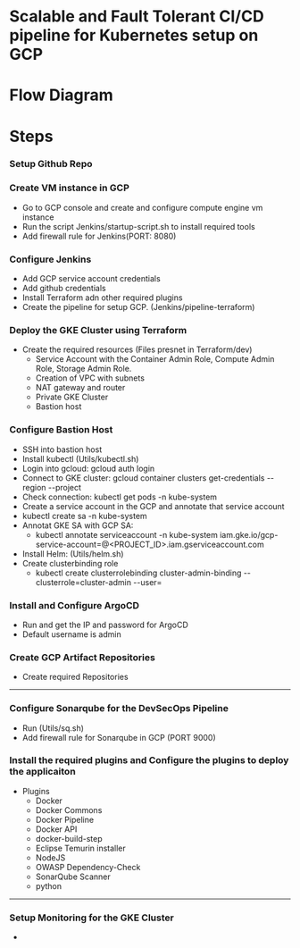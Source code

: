 # Scalable and Fault Tolerant CI/CD pipeline for Kubernetes setup on GCP


# Flow Diagram


# Steps
### Setup Github Repo

### Create VM instance in GCP
- Go to GCP console and create and configure compute engine vm instance
- Run the script Jenkins/startup-script.sh to install required tools
- Add firewall rule for Jenkins(PORT: 8080)

### Configure Jenkins
- Add GCP service account credentials
- Add github credentials
- Install Terraform adn other required plugins
- Create the pipeline for setup GCP. (Jenkins/pipeline-terraform)

### Deploy the GKE Cluster using Terraform
- Create the required resources (Files presnet in Terraform/dev)
  - Service Account with the Container Admin Role, Compute Admin Role, Storage Admin Role.
  - Creation of VPC with subnets
  - NAT gateway and router
  - Private GKE Cluster
  - Bastion host

### Configure Bastion Host
- SSH into bastion host
- Install kubectl (Utils/kubectl.sh)
- Login into gcloud: gcloud auth login
- Connect to GKE cluster: gcloud container clusters get-credentials <cluster-name> --region <region> --project <project-name>
- Check connection: kubectl get pods -n kube-system
- Create a service account in the GCP and annotate that service account
- kubectl create sa <service-account-name> -n kube-system
- Annotat GKE SA with GCP SA:
  - kubectl annotate serviceaccount <gke-service-account-name> -n kube-system iam.gke.io/gcp-service-account=<gke-service-account-name>@<PROJECT_ID>.iam.gserviceaccount.com
- Install Helm: (Utils/helm.sh)
- Create clusterbinding role
  - kubectl create clusterrolebinding cluster-admin-binding --clusterrole=cluster-admin --user=<YOUR-USER-ID>

### Install and Configure ArgoCD
- Run and get the IP and password for ArgoCD
- Default username is admin

### Create GCP Artifact Repositories
- Create required Repositories

---
### Configure Sonarqube for the DevSecOps Pipeline
- Run (Utils/sq.sh)
- Add firewall rule for Sonarqube in GCP (PORT 9000)
### Install the required plugins and Configure the plugins to deploy the applicaiton
- Plugins
  - Docker
  - Docker Commons
  - Docker Pipeline
  - Docker API
  - docker-build-step
  - Eclipse Temurin installer
  - NodeJS
  - OWASP Dependency-Check
  - SonarQube Scanner
  - python
---

### Setup Monitoring for the GKE Cluster
-
